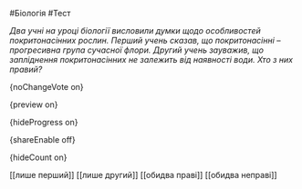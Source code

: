 #Біологія #Тест

*Два учні на уроці біології висловили думки щодо особливостей  покритонасінних рослин. Перший учень сказав, що покритонасінні –  прогресивна група сучасної флори. Другий учень зауважив, що запліднення  покритонасінних не залежить від наявності води. Хто з них правий?*

{noChangeVote on}

{preview on}

{hideProgress on}

{shareEnable off}

{hideCount on}

[[лише перший]]
[[лише другий]]
[[обидва праві]]
[[обидва неправі]]
